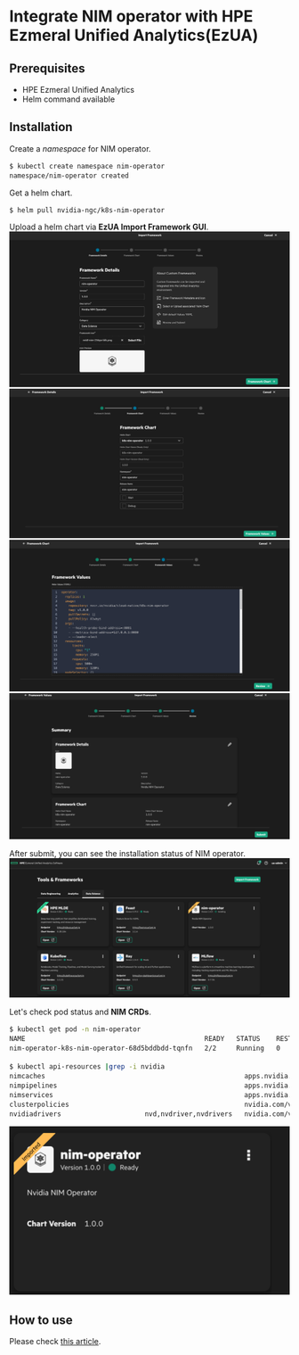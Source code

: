 # Integrate NIM operator with HPE Ezmeral Unified Analytics(EzUA)
## Prerequisites
- HPE Ezmeral Unified Analytics
- Helm command available

## Installation

Create a *namespace* for NIM operator.

```bash
$ kubectl create namespace nim-operator
namespace/nim-operator created
```

Get a helm chart.

```bash
$ helm pull nvidia-ngc/k8s-nim-operator
```

Upload a helm chart via **EzUA Import Framework GUI**.
![](pics/install01.png)
![](pics/install02.png)
![](pics/install03.png)
![](pics/install04.png)

After submit, you can see the installation status of NIM operator.
![](pics/install05.png)

Let's check pod status and **NIM CRDs**.

```bash
$ kubectl get pod -n nim-operator
NAME                                             READY   STATUS    RESTARTS   AGE
nim-operator-k8s-nim-operator-68d5bddbdd-tqnfn   2/2     Running   0          54s

$ kubectl api-resources |grep -i nvidia    
nimcaches                                                  apps.nvidia.com/v1alpha1                    true         NIMCache
nimpipelines                                               apps.nvidia.com/v1alpha1                    true         NIMPipeline
nimservices                                                apps.nvidia.com/v1alpha1                    true         NIMService
clusterpolicies                                            nvidia.com/v1                               false        ClusterPolicy
nvidiadrivers                     nvd,nvdriver,nvdrivers   nvidia.com/v1alpha1                         false        NVIDIADriver

```

![](pics/install06.png)

## How to use
Please check [this article](https://github.com/fideltak/ez-cheat/tree/main/nvidia/nim/operator#nim-crds).